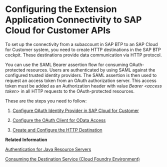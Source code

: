 <!-- loio5e773f8cb2694eccac0026d89c0b997f -->

# Configuring the Extension Application Connectivity to SAP Cloud for Customer APIs

To set up the connectivity from a subaccount in SAP BTP to an SAP Cloud for Customer system, you need to create HTTP destinations in the SAP BTP cockpit. These destinations provide data communication via HTTP protocol.

You can use the SAML Bearer assertion flow for consuming OAuth-protected resources. Users are authenticated by using SAML against the configured trusted identity providers. The SAML assertion is then used to request an access token from an OAuth authorization server. This access token must be added as an Authorization header with value *Bearer <access token\>* in all HTTP requests to the OAuth-protected resources.

These are the steps you need to follow:

1.  [Configure OAuth Identity Provider in SAP Cloud for Customer](Configure_OAuth_Identity_Provider_in_SAP_Cloud_for_Customer_40d20a2.md)

2.  [Configure the OAuth Client for OData Access](Configure_the_OAuth_Client_for_OData_Access_2c9c02d.md)

3.  [Create and Configure the HTTP Destination](Create_and_Configure_the_HTTP_Destination_21e50d8.md)


**Related Information**  


[Authentication for Java Resource Servers](https://help.sap.com/viewer/65de2977205c403bbc107264b8eccf4b/Cloud/en-US/5af489d4cfd54b0790a02e9f1425d57d.html)

[Consuming the Destination Service \(Cloud Foundry Environment\)](https://help.sap.com/viewer/cca91383641e40ffbe03bdc78f00f681/Cloud/en-US/7e306250e08340f89d6c103e28840f30.html)

